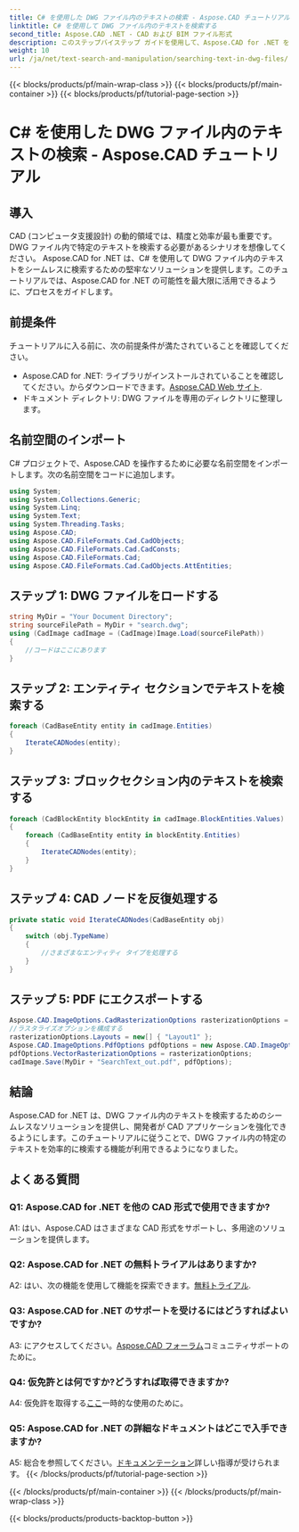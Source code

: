 ```yaml
---
title: C# を使用した DWG ファイル内のテキストの検索 - Aspose.CAD チュートリアル
linktitle: C# を使用して DWG ファイル内のテキストを検索する
second_title: Aspose.CAD .NET - CAD および BIM ファイル形式
description: このステップバイステップ ガイドを使用して、Aspose.CAD for .NET を探索し、DWG ファイル内のテキスト検索をマスターしてください。今すぐ CAD アプリケーションを強化しましょう!
weight: 10
url: /ja/net/text-search-and-manipulation/searching-text-in-dwg-files/
---
```


{{< blocks/products/pf/main-wrap-class >}}
{{< blocks/products/pf/main-container >}}
{{< blocks/products/pf/tutorial-page-section >}}

# C# を使用した DWG ファイル内のテキストの検索 - Aspose.CAD チュートリアル

## 導入

CAD (コンピュータ支援設計) の動的領域では、精度と効率が最も重要です。 DWG ファイル内で特定のテキストを検索する必要があるシナリオを想像してください。 Aspose.CAD for .NET は、C# を使用して DWG ファイル内のテキストをシームレスに検索するための堅牢なソリューションを提供します。このチュートリアルでは、Aspose.CAD for .NET の可能性を最大限に活用できるように、プロセスをガイドします。

## 前提条件

チュートリアルに入る前に、次の前提条件が満たされていることを確認してください。
-  Aspose.CAD for .NET: ライブラリがインストールされていることを確認してください。からダウンロードできます。[Aspose.CAD Web サイト](https://releases.aspose.com/cad/net/).
- ドキュメント ディレクトリ: DWG ファイルを専用のディレクトリに整理します。

## 名前空間のインポート

C# プロジェクトで、Aspose.CAD を操作するために必要な名前空間をインポートします。次の名前空間をコードに追加します。

```csharp
using System;
using System.Collections.Generic;
using System.Linq;
using System.Text;
using System.Threading.Tasks;
using Aspose.CAD;
using Aspose.CAD.FileFormats.Cad.CadObjects;
using Aspose.CAD.FileFormats.Cad.CadConsts;
using Aspose.CAD.FileFormats.Cad;
using Aspose.CAD.FileFormats.Cad.CadObjects.AttEntities;
```

## ステップ 1: DWG ファイルをロードする

```csharp
string MyDir = "Your Document Directory";
string sourceFilePath = MyDir + "search.dwg";
using (CadImage cadImage = (CadImage)Image.Load(sourceFilePath))
{
    //コードはここにあります
}
```

## ステップ 2: エンティティ セクションでテキストを検索する

```csharp
foreach (CadBaseEntity entity in cadImage.Entities)
{
    IterateCADNodes(entity);
}
```

## ステップ 3: ブロックセクション内のテキストを検索する

```csharp
foreach (CadBlockEntity blockEntity in cadImage.BlockEntities.Values)
{
    foreach (CadBaseEntity entity in blockEntity.Entities)
    {
        IterateCADNodes(entity);
    }
}
```

## ステップ 4: CAD ノードを反復処理する

```csharp
private static void IterateCADNodes(CadBaseEntity obj)
{
    switch (obj.TypeName)
    {
        //さまざまなエンティティ タイプを処理する
    }
}
```

## ステップ 5: PDF にエクスポートする

```csharp
Aspose.CAD.ImageOptions.CadRasterizationOptions rasterizationOptions = new Aspose.CAD.ImageOptions.CadRasterizationOptions();
//ラスタライズオプションを構成する
rasterizationOptions.Layouts = new[] { "Layout1" };
Aspose.CAD.ImageOptions.PdfOptions pdfOptions = new Aspose.CAD.ImageOptions.PdfOptions();
pdfOptions.VectorRasterizationOptions = rasterizationOptions;
cadImage.Save(MyDir + "SearchText_out.pdf", pdfOptions);
```

## 結論

Aspose.CAD for .NET は、DWG ファイル内のテキストを検索するためのシームレスなソリューションを提供し、開発者が CAD アプリケーションを強化できるようにします。このチュートリアルに従うことで、DWG ファイル内の特定のテキストを効率的に検索する機能が利用できるようになりました。

## よくある質問

### Q1: Aspose.CAD for .NET を他の CAD 形式で使用できますか?

A1: はい、Aspose.CAD はさまざまな CAD 形式をサポートし、多用途のソリューションを提供します。

### Q2: Aspose.CAD for .NET の無料トライアルはありますか?

 A2: はい、次の機能を使用して機能を探索できます。[無料トライアル](https://releases.aspose.com/).

### Q3: Aspose.CAD for .NET のサポートを受けるにはどうすればよいですか?

 A3: にアクセスしてください。[Aspose.CAD フォーラム](https://forum.aspose.com/c/cad/19)コミュニティサポートのために。

### Q4: 仮免許とは何ですか?どうすれば取得できますか?

 A4: 仮免許を取得する[ここ](https://purchase.aspose.com/temporary-license/)一時的な使用のために。

### Q5: Aspose.CAD for .NET の詳細なドキュメントはどこで入手できますか?

 A5: 総合を参照してください。[ドキュメンテーション](https://reference.aspose.com/cad/net/)詳しい指導が受けられます。
{{< /blocks/products/pf/tutorial-page-section >}}

{{< /blocks/products/pf/main-container >}}
{{< /blocks/products/pf/main-wrap-class >}}

{{< blocks/products/products-backtop-button >}}
